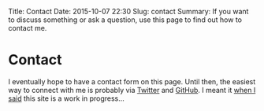 Title: Contact
Date: 2015-10-07 22:30
Slug: contact
Summary: If you want to discuss something or ask a question, use this page to find out how to contact me.


# Contact

I eventually hope to have a contact form on this page. Until then, the easiest way to connect with me is probably via [Twitter](https://twitter.com/vancematthew) and [GitHub](https://github.com/MatthewVance). I meant it [when I said]({filename}/posts/miscellaneous/obligatory-first-post.md) this site is a work in progress...
